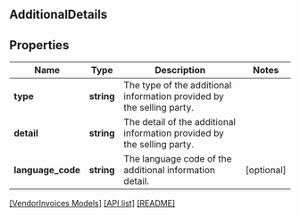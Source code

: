 ## AdditionalDetails

## Properties

Name | Type | Description | Notes
------------ | ------------- | ------------- | -------------
**type** | **string** | The type of the additional information provided by the selling party. |
**detail** | **string** | The detail of the additional information provided by the selling party. |
**language_code** | **string** | The language code of the additional information detail. | [optional]

[[VendorInvoices Models]](../) [[API list]](../../Api) [[README]](../../../README.md)
